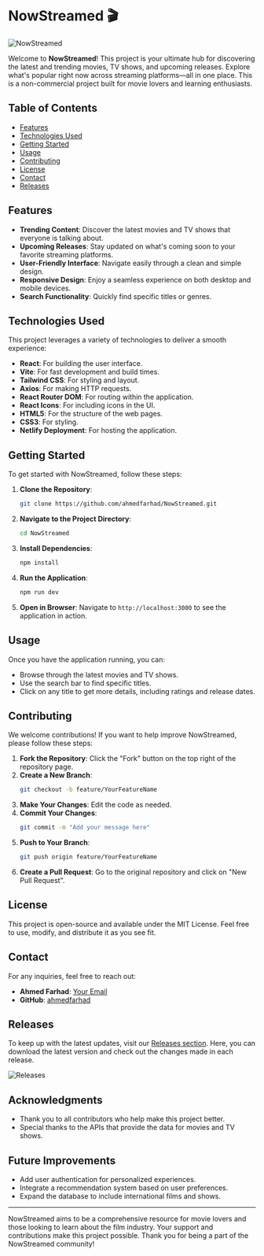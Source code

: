 # NowStreamed 🎬

![NowStreamed](https://img.shields.io/badge/NowStreamed-Discover%20Movies%20and%20TV%20Shows-brightgreen)

Welcome to **NowStreamed**! This project is your ultimate hub for discovering the latest and trending movies, TV shows, and upcoming releases. Explore what's popular right now across streaming platforms—all in one place. This is a non-commercial project built for movie lovers and learning enthusiasts.

## Table of Contents

- [Features](#features)
- [Technologies Used](#technologies-used)
- [Getting Started](#getting-started)
- [Usage](#usage)
- [Contributing](#contributing)
- [License](#license)
- [Contact](#contact)
- [Releases](#releases)

## Features

- **Trending Content**: Discover the latest movies and TV shows that everyone is talking about.
- **Upcoming Releases**: Stay updated on what's coming soon to your favorite streaming platforms.
- **User-Friendly Interface**: Navigate easily through a clean and simple design.
- **Responsive Design**: Enjoy a seamless experience on both desktop and mobile devices.
- **Search Functionality**: Quickly find specific titles or genres.

## Technologies Used

This project leverages a variety of technologies to deliver a smooth experience:

- **React**: For building the user interface.
- **Vite**: For fast development and build times.
- **Tailwind CSS**: For styling and layout.
- **Axios**: For making HTTP requests.
- **React Router DOM**: For routing within the application.
- **React Icons**: For including icons in the UI.
- **HTML5**: For the structure of the web pages.
- **CSS3**: For styling.
- **Netlify Deployment**: For hosting the application.

## Getting Started

To get started with NowStreamed, follow these steps:

1. **Clone the Repository**:
   ```bash
   git clone https://github.com/ahmedfarhad/NowStreamed.git
   ```

2. **Navigate to the Project Directory**:
   ```bash
   cd NowStreamed
   ```

3. **Install Dependencies**:
   ```bash
   npm install
   ```

4. **Run the Application**:
   ```bash
   npm run dev
   ```

5. **Open in Browser**: Navigate to `http://localhost:3000` to see the application in action.

## Usage

Once you have the application running, you can:

- Browse through the latest movies and TV shows.
- Use the search bar to find specific titles.
- Click on any title to get more details, including ratings and release dates.

## Contributing

We welcome contributions! If you want to help improve NowStreamed, please follow these steps:

1. **Fork the Repository**: Click the "Fork" button on the top right of the repository page.
2. **Create a New Branch**:
   ```bash
   git checkout -b feature/YourFeatureName
   ```
3. **Make Your Changes**: Edit the code as needed.
4. **Commit Your Changes**:
   ```bash
   git commit -m "Add your message here"
   ```
5. **Push to Your Branch**:
   ```bash
   git push origin feature/YourFeatureName
   ```
6. **Create a Pull Request**: Go to the original repository and click on "New Pull Request".

## License

This project is open-source and available under the MIT License. Feel free to use, modify, and distribute it as you see fit.

## Contact

For any inquiries, feel free to reach out:

- **Ahmed Farhad**: [Your Email](mailto:your-email@example.com)
- **GitHub**: [ahmedfarhad](https://github.com/ahmedfarhad)

## Releases

To keep up with the latest updates, visit our [Releases section](https://github.com/ahmedfarhad/NowStreamed/releases). Here, you can download the latest version and check out the changes made in each release.

![Releases](https://img.shields.io/badge/Releases-Latest%20Version-blue)

## Acknowledgments

- Thank you to all contributors who help make this project better.
- Special thanks to the APIs that provide the data for movies and TV shows.

## Future Improvements

- Add user authentication for personalized experiences.
- Integrate a recommendation system based on user preferences.
- Expand the database to include international films and shows.

---

NowStreamed aims to be a comprehensive resource for movie lovers and those looking to learn about the film industry. Your support and contributions make this project possible. Thank you for being a part of the NowStreamed community!